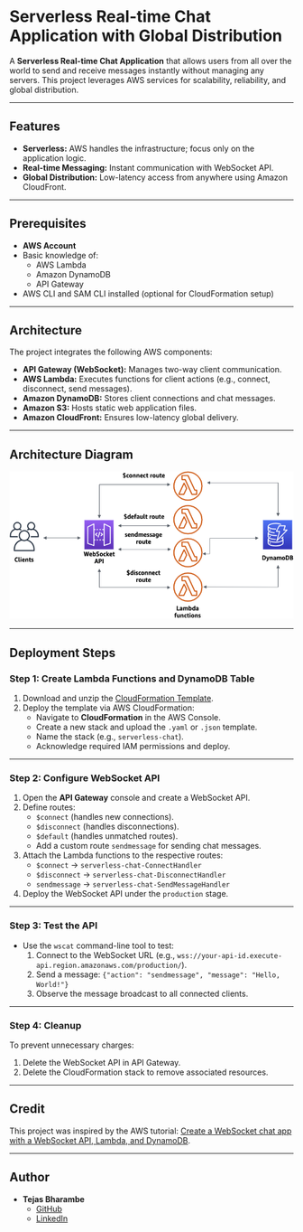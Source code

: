 # Serverless Real-time Chat Application with Global Distribution

A **Serverless Real-time Chat Application** that allows users from all over the world to send and receive messages instantly without managing any servers. This project leverages AWS services for scalability, reliability, and global distribution.

---

## Features

- **Serverless:** AWS handles the infrastructure; focus only on the application logic.
- **Real-time Messaging:** Instant communication with WebSocket API.
- **Global Distribution:** Low-latency access from anywhere using Amazon CloudFront.

---

## Prerequisites

- **AWS Account**
- Basic knowledge of:
  - AWS Lambda
  - Amazon DynamoDB
  - API Gateway
- AWS CLI and SAM CLI installed (optional for CloudFormation setup)

---

## Architecture

The project integrates the following AWS components:

- **API Gateway (WebSocket):** Manages two-way client communication.
- **AWS Lambda:** Executes functions for client actions (e.g., connect, disconnect, send messages).
- **Amazon DynamoDB:** Stores client connections and chat messages.
- **Amazon S3:** Hosts static web application files.
- **Amazon CloudFront:** Ensures low-latency global delivery.

---

## Architecture Diagram

![Architecture](images/ws-chat-app.png)

---

## Deployment Steps

### Step 1: Create Lambda Functions and DynamoDB Table

1. Download and unzip the [CloudFormation Template](https://docs.aws.amazon.com/apigateway/latest/developerguide/samples/ws-chat-app-starter.zip).
2. Deploy the template via AWS CloudFormation:
   - Navigate to **CloudFormation** in the AWS Console.
   - Create a new stack and upload the `.yaml` or `.json` template.
   - Name the stack (e.g., `serverless-chat`).
   - Acknowledge required IAM permissions and deploy.

---

### Step 2: Configure WebSocket API

1. Open the **API Gateway** console and create a WebSocket API.
2. Define routes:
   - `$connect` (handles new connections).
   - `$disconnect` (handles disconnections).
   - `$default` (handles unmatched routes).
   - Add a custom route `sendmessage` for sending chat messages.
3. Attach the Lambda functions to the respective routes:
   - `$connect` -> `serverless-chat-ConnectHandler`
   - `$disconnect` -> `serverless-chat-DisconnectHandler`
   - `sendmessage` -> `serverless-chat-SendMessageHandler`
4. Deploy the WebSocket API under the `production` stage.

---

### Step 3: Test the API

- Use the `wscat` command-line tool to test:
  1. Connect to the WebSocket URL (e.g., `wss://your-api-id.execute-api.region.amazonaws.com/production/`).
  2. Send a message: `{"action": "sendmessage", "message": "Hello, World!"}`
  3. Observe the message broadcast to all connected clients.

---

### Step 4: Cleanup

To prevent unnecessary charges:

1. Delete the WebSocket API in API Gateway.
2. Delete the CloudFormation stack to remove associated resources.

---

## Credit

This project was inspired by the AWS tutorial: [Create a WebSocket chat app with a WebSocket API, Lambda, and DynamoDB](https://docs.aws.amazon.com/apigateway/latest/developerguide/websocket-api-chat-app.html).

---

## Author

- **Tejas Bharambe**
  - [GitHub](https://github.com/tejasb15)
  - [LinkedIn](https://www.linkedin.com/in/tejasb15/)
